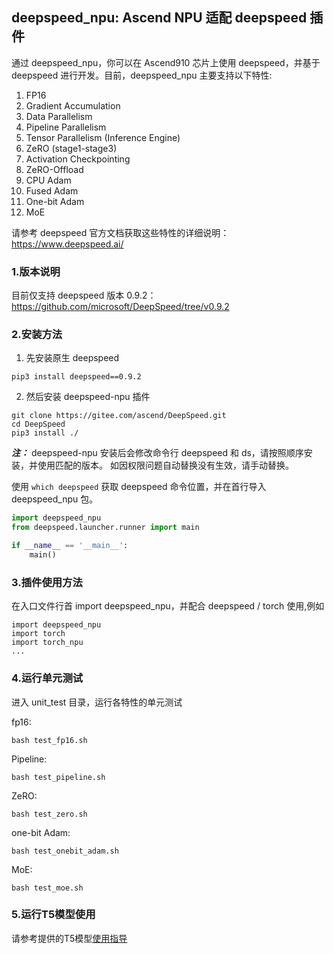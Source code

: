 ## deepspeed_npu: Ascend NPU 适配 deepspeed 插件

通过 deepspeed_npu，你可以在 Ascend910 芯片上使用 deepspeed，并基于 deepspeed 进行开发。目前，deepspeed_npu 主要支持以下特性:

1. FP16
2. Gradient Accumulation
3. Data Parallelism
4. Pipeline Parallelism
5. Tensor Parallelism (Inference Engine)
6. ZeRO (stage1-stage3)
7. Activation Checkpointing
8. ZeRO-Offload
9. CPU Adam
10. Fused Adam
11. One-bit Adam
12. MoE

请参考 deepspeed 官方文档获取这些特性的详细说明：https://www.deepspeed.ai/

### 1.版本说明

目前仅支持 deepspeed 版本 0.9.2：https://github.com/microsoft/DeepSpeed/tree/v0.9.2

### 2.安装方法

1. 先安装原生 deepspeed

```
pip3 install deepspeed==0.9.2
```

2. 然后安装 deepspeed-npu 插件

```
git clone https://gitee.com/ascend/DeepSpeed.git
cd DeepSpeed
pip3 install ./
```

***注：*** deepspeed-npu 安装后会修改命令行 deepspeed 和 ds，请按照顺序安装，并使用匹配的版本。
如因权限问题自动替换没有生效，请手动替换。

使用 `which deepspeed` 获取 deepspeed 命令位置，并在首行导入 deepspeed_npu 包。

```python
import deepspeed_npu
from deepspeed.launcher.runner import main

if __name__ == '__main__':
    main()
```

### 3.插件使用方法

在入口文件行首 import deepspeed_npu，并配合 deepspeed / torch 使用,例如

```
import deepspeed_npu
import torch
import torch_npu
...
```

### 4.运行单元测试

进入 unit_test 目录，运行各特性的单元测试

fp16:

```
bash test_fp16.sh
```

Pipeline:

```
bash test_pipeline.sh
```

ZeRO:

```
bash test_zero.sh
```

one-bit Adam:

```
bash test_onebit_adam.sh
```

MoE:

```
bash test_moe.sh
```

### 5.运行T5模型使用

请参考提供的T5模型[使用指导](./t5/README.md)